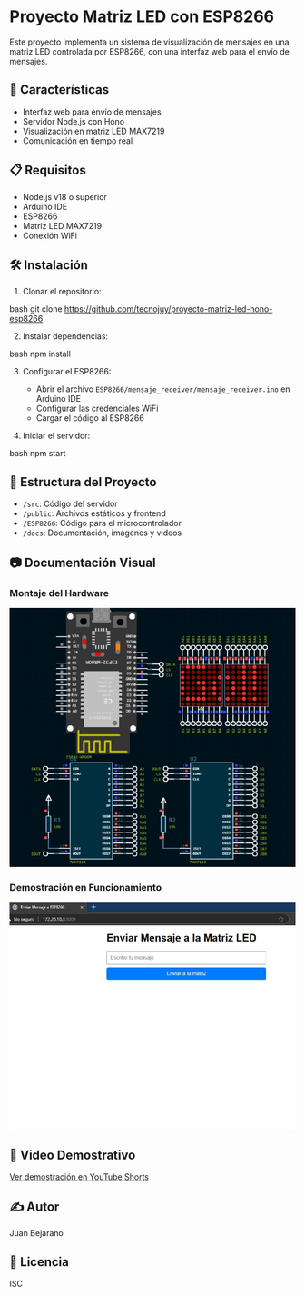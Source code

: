# Proyecto Matriz LED con ESP8266

Este proyecto implementa un sistema de visualización de mensajes en una matriz LED controlada por ESP8266, con una interfaz web para el envío de mensajes.

## 🚀 Características

- Interfaz web para envío de mensajes
- Servidor Node.js con Hono
- Visualización en matriz LED MAX7219
- Comunicación en tiempo real

## 📋 Requisitos

- Node.js v18 o superior
- Arduino IDE
- ESP8266
- Matriz LED MAX7219
- Conexión WiFi

## 🛠️ Instalación

1. Clonar el repositorio:

bash
git clone https://github.com/tecnojuy/proyecto-matriz-led-hono-esp8266

2. Instalar dependencias:

bash
npm install

3. Configurar el ESP8266:
   - Abrir el archivo `ESP8266/mensaje_receiver/mensaje_receiver.ino` en Arduino IDE
   - Configurar las credenciales WiFi
   - Cargar el código al ESP8266

4. Iniciar el servidor:

bash
npm start

## 📁 Estructura del Proyecto

- `/src`: Código del servidor
- `/public`: Archivos estáticos y frontend
- `/ESP8266`: Código para el microcontrolador
- `/docs`: Documentación, imágenes y videos

## 📷 Documentación Visual

### Montaje del Hardware
![Montaje del Proyecto](./docs/images/simulacion-proteus.jpg)

### Demostración en Funcionamiento
![Demostración](./docs/images/envio-matriz-web.jpg)

## 🎥 Video Demostrativo
[Ver demostración en YouTube Shorts](https://youtube.com/shorts/THOV-W7eBT0)


## ✍️ Autor

Juan Bejarano

## 📄 Licencia

ISC
